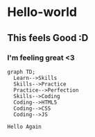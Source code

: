 # Hello-world
## This feels Good :D
### I'm feeling great <3

```mermaid
graph TD;
  Learn-->Skills
  Skills-->Practice
  Practice-->Perfection
  Skills-->Coding
  Coding-->HTML5
  Coding-->CSS
  Coding-->JS
  ```
  
  
  ` Hello Again `
